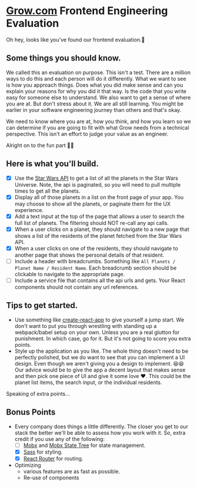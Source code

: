 [Grow.com](https://grow.com) Frontend Engineering Evaluation
=========

Oh hey, looks like you've found our frontend evaluation.🚀

## Some things you should know.
We called this an evaluation on purpose. This isn't a test. There are a million ways to do this and each person will do it differently. What we want to see is how you approach things. Does what you did make sense and can you explain your reasons for why you did it that way. Is the code that you write easy for someone else to understand. We also want to get a sense of where you are at. But don't stress about it. We are all still learning. You might be earlier in your software engineering journey than others and that's okay.

We need to know where you are at, how you think, and how you learn so we can determine if you are going to fit with what Grow needs from a technical perspective. This isn't an effort to judge your value as an engineer.

Alright on to the fun part 🎉🎉

## Here is what you'll build.
- [x] Use the [Star Wars API](https://swapi.dev/) to get a list of all the planets in the Star Wars Universe. Note, the api is paginated, so you will need to pull multiple times to get all the planets.
- [x] Display all of those planets in a list on the front page of your app. You may choose to show all the planets, or paginate them for the UX experience.
- [x] Add a text input at the top of the page that allows a user to search the full list of planets. The filtering should NOT re-call any api calls.
- [x] When a user clicks on a planet, they should navigate to a new page that shows a list of the residents of the planet fetched from the Star Wars API.
- [x] When a user clicks on one of the residents, they should navigate to another page that shows the personal details of that resident.
- [ ] Include a header with breadcrumbs. Something like `All Planets / Planet Name / Resident Name`. Each breadcrumb section should be clickable to navigate to the appropriate page.
- [ ] Include a service file that contains all the api urls and gets. Your React components should not contain any url references.

## Tips to get started.
- Use something like [create-react-app](https://reactjs.org/docs/create-a-new-react-app.html#create-react-app) to give yourself a jump start. We don't want to put you through wrestling with standing up a webpack/babel setup on your own. Unless you are a real glutton for punishment. In which case, go for it. But it's not going to score you extra points.
- Style up the application as you like. The whole thing doesn't need to be perfectly polished, but we do want to see that you can implement a UI design. Even though we aren't giving you a design to implement. 😆😆 Our advice would be to give the app a decent layout that makes sense and then pick one piece of UI and give it some love ❤. This could be the planet list items, the search input, or the individual residents.

Speaking of extra points...

## Bonus Points
- Every company does things a little differently. The closer you get to our stack the better we'll be able to assess how you work with it. So, extra credit if you use any of the following:
  - [ ] [Mobx](https://mobx.js.org) and [Mobx State Tree](https://mobx-state-tree.js.org) for state management.
  - [X] [Sass](https://sass-lang.com/) for styling.
  - [X] [React Router](https://reacttraining.com/react-router/) for routing.
- Optimizing
  - various features are as fast as possible.
  - Re-use of components
